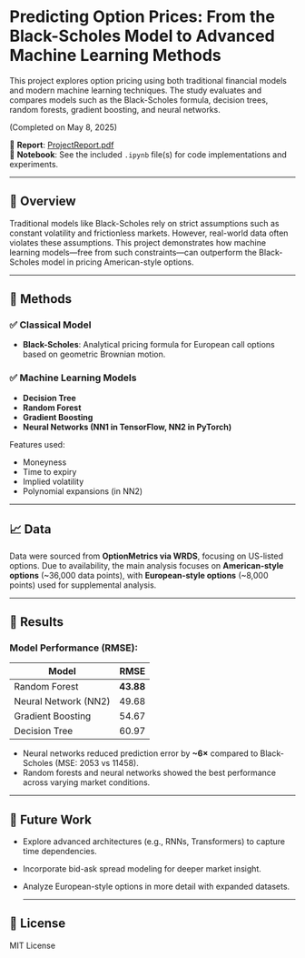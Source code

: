 # Predicting Option Prices: From the Black-Scholes Model to Advanced Machine Learning Methods

This project explores option pricing using both traditional financial models and modern machine learning techniques. The study evaluates and compares models such as the Black-Scholes formula, decision trees, random forests, gradient boosting, and neural networks.

(Completed on May 8, 2025)

📄 **Report**: [ProjectReport.pdf](./ProjectReport.pdf)  
📓 **Notebook**: See the included `.ipynb` file(s) for code implementations and experiments.

---

## 📌 Overview

Traditional models like Black-Scholes rely on strict assumptions such as constant volatility and frictionless markets. However, real-world data often violates these assumptions. This project demonstrates how machine learning models—free from such constraints—can outperform the Black-Scholes model in pricing American-style options.

---

## 🧠 Methods

### ✅ Classical Model
- **Black-Scholes**: Analytical pricing formula for European call options based on geometric Brownian motion.

### ✅ Machine Learning Models
- **Decision Tree**
- **Random Forest**
- **Gradient Boosting**
- **Neural Networks (NN1 in TensorFlow, NN2 in PyTorch)**

Features used:
- Moneyness
- Time to expiry
- Implied volatility
- Polynomial expansions (in NN2)

---

## 📈 Data

Data were sourced from **OptionMetrics via WRDS**, focusing on US-listed options. Due to availability, the main analysis focuses on **American-style options** (~36,000 data points), with **European-style options** (~8,000 points) used for supplemental analysis.

---

## 🧪 Results

### Model Performance (RMSE):
| Model             | RMSE    |
|------------------|---------|
| Random Forest     | **43.88** |
| Neural Network (NN2) | 49.68  |
| Gradient Boosting | 54.67  |
| Decision Tree     | 60.97  |

- Neural networks reduced prediction error by **~6×** compared to Black-Scholes (MSE: 2053 vs 11458).
- Random forests and neural networks showed the best performance across varying market conditions.

---

## 🔮 Future Work

- Explore advanced architectures (e.g., RNNs, Transformers) to capture time dependencies.
- Incorporate bid-ask spread modeling for deeper market insight.
- Analyze European-style options in more detail with expanded datasets.

  ---

## 📄 License

MIT License
